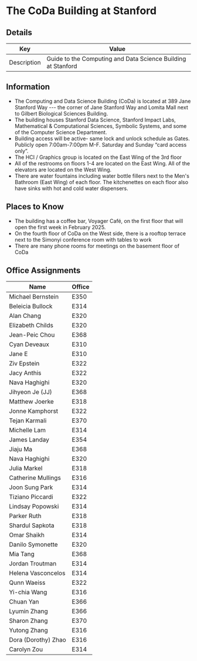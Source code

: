 # The CoDa Building at Stanford 
## Details 
|  Key | Value|
| ------------- | ------------- |
| Description | Guide to the Computing and Data Science Building at Stanford|

## Information
- The Computing and Data Science Building (CoDa) is located at 389 Jane Stanford Way --- the corner of Jane Stanford Way and Lomita Mall next to Gilbert Biological Sciences Building.
- The building houses Stanford Data Science, Stanford Impact Labs, Mathematical & Computational Sciences, Symbolic Systems, and some of the Computer Science Department.
- Building access will be active- same lock and unlock schedule as Gates. Publicly open 7:00am-7:00pm M-F. Saturday and Sunday “card access only”.
- The HCI / Graphics group is located on the East Wing of the 3rd floor
- All of the restrooms on floors 1-4 are located on the East Wing. All of the elevators are located on the West Wing.
- There are water fountains including water bottle fillers next to the Men's Bathroom (East Wing) of each floor. The kitchenettes on each floor also have sinks with hot and cold water dispensers.  

## Places to Know 
- The building has a coffee bar, Voyager Café, on the first floor that will open the first week in February 2025.
- On the fourth floor of CoDa on the West side, there is a rooftop terrace next to the Simonyi conference room with tables to work
- There are many phone rooms for meetings on the basement floor of CoDa
  
## Office Assignments
| Name | Office |
| - | - |
| Michael Bernstein | E350 | 
| Beleicia Bullock | E314 |
| Alan Chang | E320 |
| Elizabeth Childs | E320 |
| Jean-Peic	Chou | E368 |
| Cyan	Deveaux | E310 | 
| Jane 	E | E310 |
| Ziv Epstein | E322 |
| Jacy Anthis | E322 |
| Nava Haghighi| E320 |
| Jihyeon Je (JJ) | E368 |
| Matthew	Joerke | E318 |
| Jonne	Kamphorst | E322 |
| Tejan	Karmali | E370 | 
| Michelle	Lam | E314 |
| James	Landay | E354 |
| Jiaju 	Ma | E368 |
| Nava Haghighi| E320 |
|Julia	Markel |E318|
|Catherine	Mullings|E316|
|Joon Sung	Park|E314 |
|Tiziano	Piccardi|E322|
|Lindsay	Popowski|E314 |
|Parker	Ruth|E318|
|Shardul	Sapkota| E318|
|Omar	Shaikh|E314 |
|Danilo	Symonette| E320|
|Mia	Tang|E368|
|Jordan	Troutman|E314 |
|Helena	Vasconcelos|E314 |
|Qunn	Waeiss|E322|
|Yi-chia  	Wang| E316|
|Chuan	Yan |E366|
|Lyumin	Zhang|E366|
|Sharon	Zhang| E370|
|Yutong	Zhang| E316|
|Dora (Dorothy)	Zhao| E316|
| Carolyn Zou | E314 |
